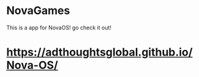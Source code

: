 # NovaGames
This is a app for NovaOS! go check it out!
# https://adthoughtsglobal.github.io/Nova-OS/
